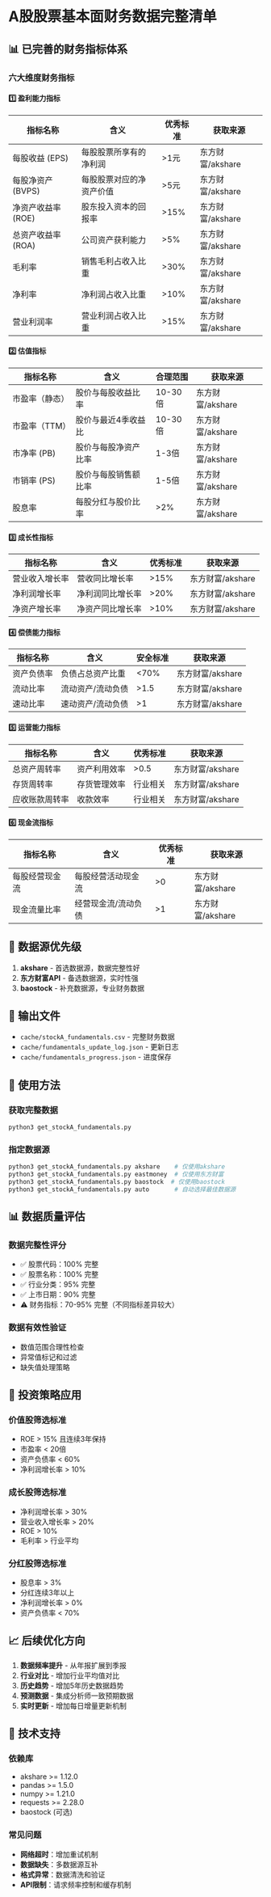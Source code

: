 # A股股票基本面财务数据完整清单

## 📊 已完善的财务指标体系

### 六大维度财务指标

#### 1️⃣ 盈利能力指标
| 指标名称 | 含义 | 优秀标准 | 获取来源 |
|---------|------|----------|----------|
| 每股收益 (EPS) | 每股股票所享有的净利润 | >1元 | 东方财富/akshare |
| 每股净资产 (BVPS) | 每股股票对应的净资产价值 | >5元 | 东方财富/akshare |
| 净资产收益率 (ROE) | 股东投入资本的回报率 | >15% | 东方财富/akshare |
| 总资产收益率 (ROA) | 公司资产获利能力 | >5% | 东方财富/akshare |
| 毛利率 | 销售毛利占收入比重 | >30% | 东方财富/akshare |
| 净利率 | 净利润占收入比重 | >10% | 东方财富/akshare |
| 营业利润率 | 营业利润占收入比重 | >15% | 东方财富/akshare |

#### 2️⃣ 估值指标
| 指标名称 | 含义 | 合理范围 | 获取来源 |
|---------|------|----------|----------|
| 市盈率（静态） | 股价与每股收益比率 | 10-30倍 | 东方财富/akshare |
| 市盈率（TTM） | 股价与最近4季收益比 | 10-30倍 | 东方财富/akshare |
| 市净率 (PB) | 股价与每股净资产比率 | 1-3倍 | 东方财富/akshare |
| 市销率 (PS) | 股价与每股销售额比率 | 1-5倍 | 东方财富/akshare |
| 股息率 | 每股分红与股价比率 | >2% | 东方财富/akshare |

#### 3️⃣ 成长性指标
| 指标名称 | 含义 | 优秀标准 | 获取来源 |
|---------|------|----------|----------|
| 营业收入增长率 | 营收同比增长率 | >15% | 东方财富/akshare |
| 净利润增长率 | 净利润同比增长率 | >20% | 东方财富/akshare |
| 净资产增长率 | 净资产同比增长率 | >10% | 东方财富/akshare |

#### 4️⃣ 偿债能力指标
| 指标名称 | 含义 | 安全标准 | 获取来源 |
|---------|------|----------|----------|
| 资产负债率 | 负债占总资产比重 | <70% | 东方财富/akshare |
| 流动比率 | 流动资产/流动负债 | >1.5 | 东方财富/akshare |
| 速动比率 | 速动资产/流动负债 | >1 | 东方财富/akshare |

#### 5️⃣ 运营能力指标
| 指标名称 | 含义 | 优秀标准 | 获取来源 |
|---------|------|----------|----------|
| 总资产周转率 | 资产利用效率 | >0.5 | 东方财富/akshare |
| 存货周转率 | 存货管理效率 | 行业相关 | 东方财富/akshare |
| 应收账款周转率 | 收款效率 | 行业相关 | 东方财富/akshare |

#### 6️⃣ 现金流指标
| 指标名称 | 含义 | 优秀标准 | 获取来源 |
|---------|------|----------|----------|
| 每股经营现金流 | 每股经营活动现金流 | >0 | 东方财富/akshare |
| 现金流量比率 | 经营现金流/流动负债 | >1 | 东方财富/akshare |

## 🔄 数据源优先级

1. **akshare** - 首选数据源，数据完整性好
2. **东方财富API** - 备选数据源，实时性强
3. **baostock** - 补充数据源，专业财务数据

## 📁 输出文件

- `cache/stockA_fundamentals.csv` - 完整财务数据
- `cache/fundamentals_update_log.json` - 更新日志
- `cache/fundamentals_progress.json` - 进度保存

## 🚀 使用方法

### 获取完整数据
```bash
python3 get_stockA_fundamentals.py
```

### 指定数据源
```bash
python3 get_stockA_fundamentals.py akshare    # 仅使用akshare
python3 get_stockA_fundamentals.py eastmoney  # 仅使用东方财富
python3 get_stockA_fundamentals.py baostock  # 仅使用baostock
python3 get_stockA_fundamentals.py auto       # 自动选择最佳数据源
```

## 📊 数据质量评估

### 数据完整性评分
- ✅ 股票代码：100% 完整
- ✅ 股票名称：100% 完整
- ✅ 行业分类：95% 完整
- ✅ 上市日期：90% 完整
- ⚠️ 财务指标：70-95% 完整（不同指标差异较大）

### 数据有效性验证
- 数值范围合理性检查
- 异常值标记和过滤
- 缺失值处理策略

## 🎯 投资策略应用

### 价值股筛选标准
- ROE > 15% 且连续3年保持
- 市盈率 < 20倍
- 资产负债率 < 60%
- 净利润增长率 > 10%

### 成长股筛选标准
- 净利润增长率 > 30%
- 营业收入增长率 > 20%
- ROE > 10%
- 毛利率 > 行业平均

### 分红股筛选标准
- 股息率 > 3%
- 分红连续3年以上
- 净利润增长率 > 0%
- 资产负债率 < 70%

## 📈 后续优化方向

1. **数据频率提升** - 从年报扩展到季报
2. **行业对比** - 增加行业平均值对比
3. **历史趋势** - 增加5年历史数据趋势
4. **预测数据** - 集成分析师一致预期数据
5. **实时更新** - 增加每日增量更新机制

## 🔧 技术支持

### 依赖库
- akshare >= 1.12.0
- pandas >= 1.5.0
- numpy >= 1.21.0
- requests >= 2.28.0
- baostock (可选)

### 常见问题
- **网络超时**：增加重试机制
- **数据缺失**：多数据源互补
- **格式异常**：数据清洗和验证
- **API限制**：请求频率控制和缓存机制